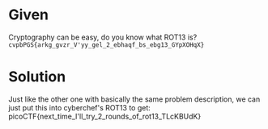 # Given
Cryptography can be easy, 
do you know what ROT13 is? 
`cvpbPGS{arkg_gvzr_V'yy_gel_2_ebhaqf_bs_ebg13_GYpXOHqX}`

# Solution
Just like the other one with basically the same 
problem description, we can just put this into
cyberchef's ROT13 to get:
picoCTF{next_time_I'll_try_2_rounds_of_rot13_TLcKBUdK}
